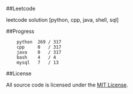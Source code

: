 ##Leetcode

leetcode solution [python, cpp, java, shell, sql]

##Progress

```	
    python  269 / 317
    cpp     0   / 317
    java    0   / 317
    bash    4   / 4
    mysql   7   / 13
```

##License

All source code is licensed under the [MIT License](https://raw.githubusercontent.com/luosch/leetcode/master/LICENSE).
